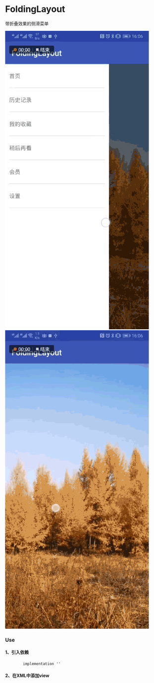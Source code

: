 # FoldingLayout
带折叠效果的侧滑菜单

![折叠侧滑01](https://github.com/JersayZhang/FoldingLayout/blob/master/image/fold01.gif)
![折叠侧滑02](https://github.com/JersayZhang/FoldingLayout/blob/master/image/fold02.gif)

### Use
#### 1、引入依赖
```
        implementation ''
```
#### 2、在XML中添加view
```
       
```

